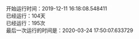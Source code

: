 开始运行时间：2019-12-11 16:18:08.548411  
已经运行：104天  
已经运行：195次  
最后一次运行的时间是：2020-03-24 17:50:07.633729  
